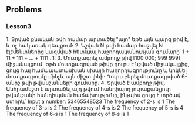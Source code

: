 <h2>Problems</h2>
<h3>Lesson3</h3>
<hre>
1. Տրված բնական թվի համար արտածել "այո" եթե այն պարզ թիվ է, և ոչ հակառակ դեպքում։
2․ Նշված N թվի համար հաշվել N էլէմենտներից կազմված հետևյալ հաջորդականության գումարը՝ 1 + 11 + 111 + ... + 1111...1:
3․ Մուտքագրել ամբողջ թիվ [100 000; 999 999] միջակայքում։ Եթե մուտքագրված թիվը դուրս է նշված միջակայքից, ցույց հալ համապատասխան սխալի հաղորդագրությունը և կրկնել մուտքագրումը մինչև այն ժիշտ լինի։ Դուրս բերել մուտքագրված 6-անիշ թվի թվանշանների գումարը։
4․ Տրված է ամբողջ թիվ։ Անհրաժեշտ է արտածել այդ թվում հանդիպող յուրաքանչյուր թվանշանի հանդիպման հաճախությունը, ինչպես ցույց է տրծավ ստորև՝
Input a number: 53465548523
    The frequency of 2-s is 1
    The frequency of 3-s is 2
    The frequency of 4-s is 2
    The frequency of 5-s is 4
    The frequency of 6-s is 1
    The frequency of 8-s is 1
</hre>
